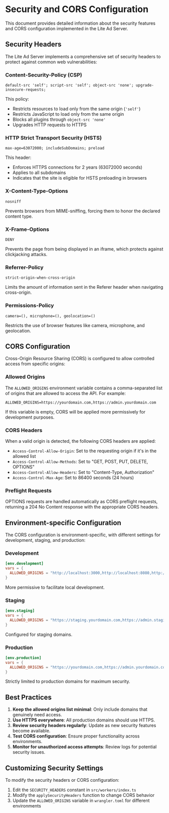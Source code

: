 # Security and CORS Configuration

This document provides detailed information about the security features and CORS configuration implemented in the Lite Ad Server.

## Security Headers

The Lite Ad Server implements a comprehensive set of security headers to protect against common web vulnerabilities:

### Content-Security-Policy (CSP)

```
default-src 'self'; script-src 'self'; object-src 'none'; upgrade-insecure-requests;
```

This policy:
- Restricts resources to load only from the same origin (`'self'`)
- Restricts JavaScript to load only from the same origin
- Blocks all plugins through `object-src 'none'`
- Upgrades HTTP requests to HTTPS

### HTTP Strict Transport Security (HSTS)

```
max-age=63072000; includeSubDomains; preload
```

This header:
- Enforces HTTPS connections for 2 years (63072000 seconds)
- Applies to all subdomains
- Indicates that the site is eligible for HSTS preloading in browsers

### X-Content-Type-Options

```
nosniff
```

Prevents browsers from MIME-sniffing, forcing them to honor the declared content type.

### X-Frame-Options

```
DENY
```

Prevents the page from being displayed in an iframe, which protects against clickjacking attacks.

### Referrer-Policy

```
strict-origin-when-cross-origin
```

Limits the amount of information sent in the Referer header when navigating cross-origin.

### Permissions-Policy

```
camera=(), microphone=(), geolocation=()
```

Restricts the use of browser features like camera, microphone, and geolocation.

## CORS Configuration

Cross-Origin Resource Sharing (CORS) is configured to allow controlled access from specific origins:

### Allowed Origins

The `ALLOWED_ORIGINS` environment variable contains a comma-separated list of origins that are allowed to access the API. For example:

```
ALLOWED_ORIGINS=https://yourdomain.com,https://admin.yourdomain.com
```

If this variable is empty, CORS will be applied more permissively for development purposes.

### CORS Headers

When a valid origin is detected, the following CORS headers are applied:

- `Access-Control-Allow-Origin`: Set to the requesting origin if it's in the allowed list
- `Access-Control-Allow-Methods`: Set to "GET, POST, PUT, DELETE, OPTIONS"
- `Access-Control-Allow-Headers`: Set to "Content-Type, Authorization"
- `Access-Control-Max-Age`: Set to 86400 seconds (24 hours)

### Preflight Requests

OPTIONS requests are handled automatically as CORS preflight requests, returning a 204 No Content response with the appropriate CORS headers.

## Environment-specific Configuration

The CORS configuration is environment-specific, with different settings for development, staging, and production:

### Development

```toml
[env.development]
vars = {
  ALLOWED_ORIGINS = "http://localhost:3000,http://localhost:8080,http://localhost:8788,http://127.0.0.1:3000"
}
```

More permissive to facilitate local development.

### Staging

```toml
[env.staging]
vars = { 
  ALLOWED_ORIGINS = "https://staging.yourdomain.com,https://admin.staging.yourdomain.com"
}
```

Configured for staging domains.

### Production

```toml
[env.production]
vars = { 
  ALLOWED_ORIGINS = "https://yourdomain.com,https://admin.yourdomain.com"
}
```

Strictly limited to production domains for maximum security.

## Best Practices

1. **Keep the allowed origins list minimal**: Only include domains that genuinely need access.
2. **Use HTTPS everywhere**: All production domains should use HTTPS.
3. **Review security headers regularly**: Update as new security features become available.
4. **Test CORS configuration**: Ensure proper functionality across environments.
5. **Monitor for unauthorized access attempts**: Review logs for potential security issues.

## Customizing Security Settings

To modify the security headers or CORS configuration:

1. Edit the `SECURITY_HEADERS` constant in `src/workers/index.ts`
2. Modify the `applySecurityHeaders` function to change CORS behavior
3. Update the `ALLOWED_ORIGINS` variable in `wrangler.toml` for different environments 